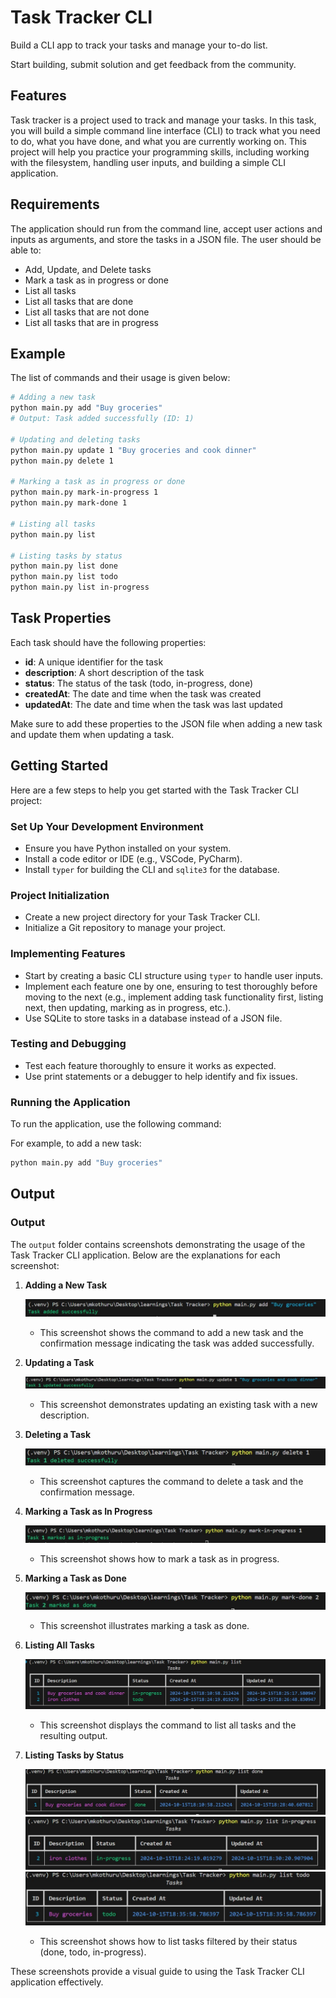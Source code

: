 # Task Tracker CLI

Build a CLI app to track your tasks and manage your to-do list.

Start building, submit solution and get feedback from the community.

## Features

Task tracker is a project used to track and manage your tasks. In this task, you will build a simple command line interface (CLI) to track what you need to do, what you have done, and what you are currently working on. This project will help you practice your programming skills, including working with the filesystem, handling user inputs, and building a simple CLI application.

## Requirements

The application should run from the command line, accept user actions and inputs as arguments, and store the tasks in a JSON file. The user should be able to:

- Add, Update, and Delete tasks
- Mark a task as in progress or done
- List all tasks
- List all tasks that are done
- List all tasks that are not done
- List all tasks that are in progress


## Example

The list of commands and their usage is given below:

```sh
# Adding a new task
python main.py add "Buy groceries"
# Output: Task added successfully (ID: 1)

# Updating and deleting tasks
python main.py update 1 "Buy groceries and cook dinner"
python main.py delete 1

# Marking a task as in progress or done
python main.py mark-in-progress 1
python main.py mark-done 1

# Listing all tasks
python main.py list

# Listing tasks by status
python main.py list done
python main.py list todo
python main.py list in-progress
```
## Task Properties

Each task should have the following properties:

- **id**: A unique identifier for the task
- **description**: A short description of the task
- **status**: The status of the task (todo, in-progress, done)
- **createdAt**: The date and time when the task was created
- **updatedAt**: The date and time when the task was last updated

Make sure to add these properties to the JSON file when adding a new task and update them when updating a task.

## Getting Started

Here are a few steps to help you get started with the Task Tracker CLI project:

### Set Up Your Development Environment

- Ensure you have Python installed on your system.
- Install a code editor or IDE (e.g., VSCode, PyCharm).
- Install `typer` for building the CLI and `sqlite3` for the database.

### Project Initialization

- Create a new project directory for your Task Tracker CLI.
- Initialize a Git repository to manage your project.

### Implementing Features

- Start by creating a basic CLI structure using `typer` to handle user inputs.
- Implement each feature one by one, ensuring to test thoroughly before moving to the next (e.g., implement adding task functionality first, listing next, then updating, marking as in progress, etc.).
- Use SQLite to store tasks in a database instead of a JSON file.

### Testing and Debugging

- Test each feature thoroughly to ensure it works as expected.
- Use print statements or a debugger to help identify and fix issues.

### Running the Application

To run the application, use the following command:

For example, to add a new task:

```sh
python main.py add "Buy groceries"
```

## Output

### Output

The `output` folder contains screenshots demonstrating the usage of the Task Tracker CLI application. Below are the explanations for each screenshot:

1. **Adding a New Task**

    ![Add Task](output/add.jpg)
    - This screenshot shows the command to add a new task and the confirmation message indicating the task was added successfully.

2. **Updating a Task**

    ![Update Task](output/update.jpg)
    - This screenshot demonstrates updating an existing task with a new description.

3. **Deleting a Task**

    ![Delete Task](output/delete.jpg)
    - This screenshot captures the command to delete a task and the confirmation message.

4. **Marking a Task as In Progress**

    ![Mark In Progress](output/mark%20in%20progress.jpg)
    - This screenshot shows how to mark a task as in progress.

5. **Marking a Task as Done**

    ![Mark Done](output/mark%20done.jpg)
    - This screenshot illustrates marking a task as done.

6. **Listing All Tasks**

    ![List All Tasks](output/list.jpg)
    - This screenshot displays the command to list all tasks and the resulting output.

7. **Listing Tasks by Status**

    ![List Tasks by Status](output/list%20with%20status%20done.jpg)
    ![List Tasks by Status](output/list%20with%20status%20in-progress.jpg)
    ![List Tasks by Status](output/list%20with%20status%20todo.jpg)

    - This screenshot shows how to list tasks filtered by their status (done, todo, in-progress).

These screenshots provide a visual guide to using the Task Tracker CLI application effectively.